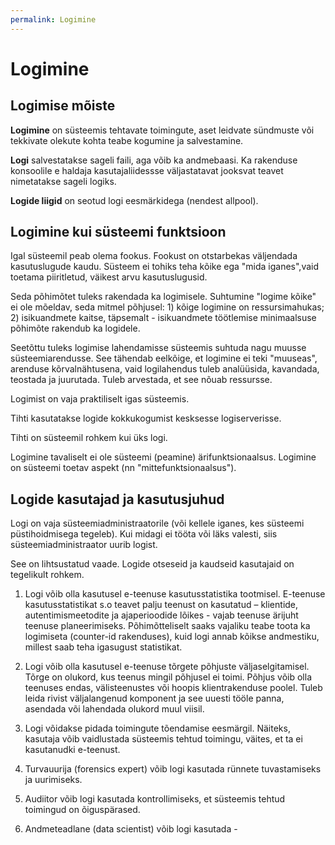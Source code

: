 ```yaml
---
permalink: Logimine
---
```


# Logimine


## Logimise mõiste

**Logimine** on süsteemis tehtavate toimingute, aset leidvate sündmuste või tekkivate olekute kohta teabe kogumine ja salvestamine.

**Logi** salvestatakse sageli faili, aga võib ka andmebaasi. Ka rakenduse konsoolile e haldaja kasutajaliidessse väljastatavat jooksvat teavet nimetatakse sageli logiks.

**Logide liigid** on seotud logi eesmärkidega (nendest allpool).

## Logimine kui süsteemi funktsioon

Igal süsteemil peab olema fookus. Fookust on otstarbekas väljendada kasutuslugude kaudu. Süsteem ei tohiks teha kõike ega "mida iganes",vaid toetama piiritletud, väikest arvu kasutuslugusid.

Seda põhimõtet tuleks rakendada ka logimisele. Suhtumine "logime kõike" ei ole mõeldav, seda mitmel põhjusel: 1) kõige logimine on ressursimahukas; 2) isikuandmete kaitse, täpsemalt - isikuandmete töötlemise minimaalsuse põhimõte rakendub ka logidele.

Seetõttu tuleks logimise lahendamisse süsteemis suhtuda nagu muusse süsteemiarendusse. See tähendab eelkõige, et logimine ei teki "muuseas", arenduse kõrvalnähtusena, vaid logilahendus tuleb analüüsida, kavandada, teostada ja juurutada. Tuleb arvestada, et see nõuab ressursse.

Logimist on vaja praktiliselt igas süsteemis.

Tihti kasutatakse logide kokkukogumist kesksesse logiserverisse.

Tihti on süsteemil rohkem kui üks logi.

Logimine tavaliselt ei ole süsteemi (peamine) ärifunktsionaalsus. Logimine on süsteemi toetav aspekt (nn "mittefunktsionaalsus").

## Logide kasutajad ja kasutusjuhud

Logi on vaja süsteemiadministraatorile (või kellele iganes, kes süsteemi püstihoidmisega tegeleb). Kui midagi ei tööta või läks valesti, siis süsteemiadministraator uurib logist.

See on lihtsustatud vaade. Logide otseseid ja kaudseid kasutajaid on tegelikult rohkem.

1. Logi võib olla kasutusel e-teenuse kasutusstatistika tootmisel. E-teenuse kasutusstatistikat s.o teavet palju teenust on kasutatud – klientide, autentimismeetodite ja ajaperioodide lõikes - vajab teenuse ärijuht teenuse planeerimiseks. Põhimõtteliselt saaks vajaliku teabe toota ka logimiseta (counter-id rakenduses), kuid logi annab kõikse andmestiku, millest saab teha igasugust statistikat.

2. Logi võib olla kasutusel e-teenuse tõrgete põhjuste väljaselgitamisel. Tõrge on olukord, kus teenus
mingil põhjusel ei toimi. Põhjus võib olla teenuses endas, välisteenustes või hoopis klientrakenduse
poolel. Tuleb leida rivist väljalangenud komponent ja see uuesti tööle panna, asendada või lahendada
olukord muul viisil.

3. Logi võidakse pidada toimingute tõendamise eesmärgil. Näiteks, kasutaja võib vaidlustada süsteemis tehtud toimingu, väites, et ta ei kasutanudki e-teenust.

4. Turvauurija (forensics expert) võib logi kasutada rünnete tuvastamiseks ja uurimiseks.

5. Audiitor võib logi kasutada kontrollimiseks, et süsteemis tehtud toimingud on õiguspärased.

6. Andmeteadlane (data scientist) võib logi kasutada - 


